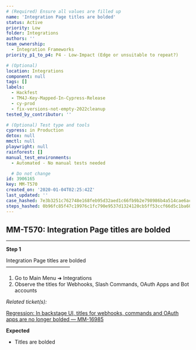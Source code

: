 ```yaml
---
# (Required) Ensure all values are filled up
name: 'Integration Page titles are bolded'
status: Active
priority: Low
folder: Integrations
authors: ''
team_ownership:
  - Integration Frameworks
priority_p1_to_p4: P4 - Low-Impact (Edge or unsuitable to repeat?)

# (Optional)
location: Integrations
component: null
tags: []
labels:
  - Hackfest
  - TM4J-Key-Mapped-In-Cypress-Release
  - cy-prod
  - fix-versions-not-empty-2022cleanup
tested_by_contributor: ''

# (Optional) Test type and tools
cypress: in Production
detox: null
mmctl: null
playwright: null
rainforest: []
manual_test_environments:
  - Automated - No manual tests needed

  # Do not change
id: 3906165
key: MM-T570
created_on: '2020-01-04T02:25:42Z'
last_updated: ''
case_hashed: 7e3b3251c762748e168feb95d32aed1c66fb9b2e798986b4a514cae6ac916958882aa36222eb0313d37ae51cc4bfcaa0
steps_hashed: 0b96fc85f47c19976c1fc790e9537d1324120cb5ff53ccf66d5c1ba60cfac53b1c93cbc5b0797ade718e4281e39a39c4
---
```


<!-- (Auto-generated) Based on frontmatter's "key" and "name" -->

## MM-T570: Integration Page titles are bolded

---

**Step 1**

Integration Page titles are bolded\
–––––––––––––––––––––––––

1. Go to Main Menu ➜ Integrations
2. Observe the titles for Webhooks, Slash Commands, OAuth Apps and Bot accounts

_Related ticket(s):_

[Regression: In backstage UI, titles for webhooks, commands and OAuth apps are no longer bolded — MM-16985](https://mattermost.atlassian.net/browse/MM-16985)

**Expected**

- Titles are bolded

